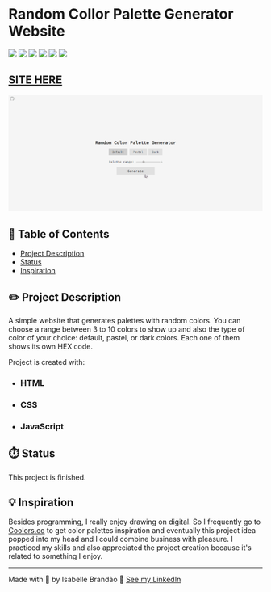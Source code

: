 # Random Collor Palette Generator Website

![](https://img.shields.io/github/forks/isabdch/random-color-palette-generator?color=%23E0E0E0&style=for-the-badge)
![](https://img.shields.io/github/languages/count/isabdch/random-color-palette-generator?color=%23E0E0E0&style=for-the-badge)
![](https://img.shields.io/github/repo-size/isabdch/random-color-palette-generator?color=%23E0E0E0&style=for-the-badge)
![](https://img.shields.io/github/issues/isabdch/random-color-palette-generator?color=%23E0E0E0&style=for-the-badge)
![](https://img.shields.io/github/stars/isabdch/random-color-palette-generator?color=%23E0E0E0&style=for-the-badge)
![](https://img.shields.io/github/license/isabdch/random-color-palette-generator?color=%23E0E0E0&style=for-the-badge)

 ## [SITE HERE](https://isabdch.github.io/random-color-palette-generator/)
![](images/gif-readme-1.gif)

## 📖 Table of Contents

- [Project Description](#project-description)
- [Status](#status)
- [Inspiration](#inspiration)

## ✏️ Project Description

A simple website that generates palettes with random colors. You can choose a range between 3 to 10 colors to show up and also the type of color of your choice: default, pastel, or dark colors. Each one of them shows its own HEX code.

Project is created with:

- ### HTML

- ### CSS

- ### JavaScript

## ⏱️ Status

This project is finished.

## 💡 Inspiration

Besides programming, I really enjoy drawing on digital. So I frequently go to [Coolors.co](https://coolors.co/) to get color palettes inspiration and eventually this project idea popped into my head and I could combine business with pleasure. I practiced my skills and also appreciated the project creation because it's related to something I enjoy.

---

Made with 💜 by Isabelle Brandão 👋 [See my LinkedIn](https://www.linkedin.com/in/isabelle-brand%C3%A3o-5645551a8/)
